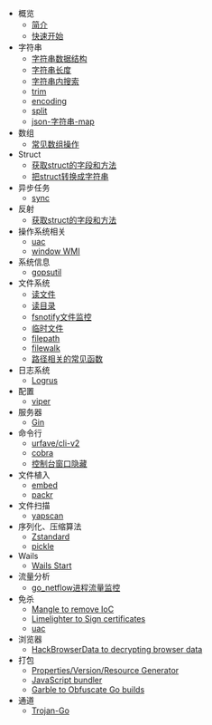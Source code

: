 - 概览
  - [简介](zh-cn/intro)
  - [快速开始](zh-cn/quickstart)
- 字符串
  - [字符串数据结构](zh-cn/string_structure)
  - [字符串长度](zh-cn/string_length)
  - [字符串内搜索](zh-cn/string_search)
  - [trim](zh-cn/string_trim)
  - [encoding](zh-cn/string_encoding)
  - [split](zh-cn/string_split)
  - [json-字符串-map](zh-cn/json)
- 数组
  - [常见数组操作](zh-cn/array)
- Struct
  - [获取struct的字段和方法](zh-cn/refect_fileds)
  - [把struct转换成字符串](zh-cn/struct_string)
- 异步任务
  - [sync](zh-cn/sync)
- 反射
  - [获取struct的字段和方法](zh-cn/refect_fileds)
- 操作系统相关
  - [uac](zh-cn/uac)
  - [window WMI](zh-cn/wmi)
- 系统信息
  - [gopsutil](zh-cn/gopsutil)
- 文件系统
  - [读文件](zh-cn/readfile)
  - [读目录](zh-cn/readdir)
  - [fsnotify文件监控](zh-cn/fsnotify)
  - [临时文件](zh-cn/ioutil_temp)
  - [filepath](zh-cn/filepath)
  - [filewalk](zh-cn/filewalk)
  - [路径相关的常见函数](zh-cn/pathfuncs)
- 日志系统
  - [Logrus](zh-cn/logrus)
- 配置
  - [viper](zh-cn/viper)
- 服务器
  - [Gin](zh-cn/gin)
- 命令行
  - [urfave/cli-v2](zh-cn/urfave_cli)
  - [cobra](zh-cn/cobra)
  - [控制台窗口隐藏](zh-cn/console_window)
- 文件植入
  - [embed](zh-cn/embed)
  - [packr](zh-cn/packr) 
- 文件扫描
  - [yapscan](zh-cn/yapscan)
- 序列化、压缩算法
  - [Zstandard](zh-cn/zstd)
  - [pickle](zh-cn/pickle)
- Wails
  - [Wails Start](zh-cn/wails_start)
- 流量分析
  - [go_netflow进程流量监控](zh-cn/go_netflow)
- 免杀
  - [Mangle to remove IoC](zh-cn/Mangle)
  - [Limelighter to Sign certificates](zh-cn/Limelighter)
  - [uac](zh-cn/uac)
- 浏览器
  - [HackBrowserData to decrypting browser data](zh-cn/HackBrowserData)
- 打包
  - [Properties/Version/Resource Generator](zh-cn/goversioninfo)
  - [JavaScript bundler](zh-cn/esbuild)
  - [Garble to Obfuscate Go builds](zh-cn/garble)
- 通道
  - [Trojan-Go](zh-cn/Trojan-Go)
 

  